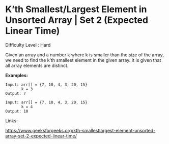 # K’th Smallest/Largest Element in Unsorted Array | Set 2 (Expected Linear Time)

Difficulty Level : Hard

Given an array and a number k where k is smaller than the size of the array, we need to find the k’th smallest element in the given array. It is given that all array elements are distinct.

**Examples:**

```
Input: arr[] = {7, 10, 4, 3, 20, 15}
       k = 3
Output: 7

Input: arr[] = {7, 10, 4, 3, 20, 15}
       k = 4
Output: 10
```

Links:

https://www.geeksforgeeks.org/kth-smallestlargest-element-unsorted-array-set-2-expected-linear-time/
